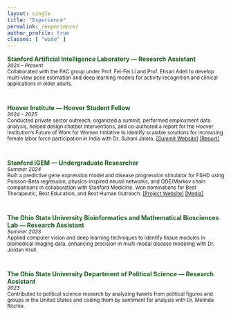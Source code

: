 ```yaml
---
layout: single
title: "Experience"
permalink: /experience/
author_profile: true
classes: [ "wide" ]
---
```

<div class="page__content">
  <!-- Experience Section -->
  <div style="margin-bottom: 40px;">
    <span style="color:#1b5e20"><b>Stanford Artificial Intelligence Laboratory — Research Assistant</b></span><br>
    <sup>
      <i>2024 - Present</i><br>
      Collaborated with the PAC group under Prof. Fei-Fei Li and Prof. Ehsan Adeli to develop multi-view pose estimation and deep learning models for activity recognition and clinical applications in older adults.
    </sup>
  </div>

  <div style="margin-bottom: 40px;">
    <span style="color:#1b5e20"><b>Hoover Institute — Hoover Student Fellow</b></span><br>
    <sup>
      <i>2024 - 2025</i><br>
      Conducted private sector outreach, organized a summit, performed employment data analysis, helped design chatbot interventions, and co-authored a report for the Hoover Institution’s Future of Work for Women Initiative to identify scalable solutions for increasing female labor force participation in India with Dr. Suhani Jalota. <a href="https://web.cvent.com/event/24eef138-6dfc-4527-a2b6-36d46f385b74/summary" target="_blank">[Summit Website]</a> <a href="https://drive.google.com/file/d/1bQMj-MB6fuVnWkklKRNRsVPcd2lSiQq5/view" target="_blank">[Report]</a> 
    </sup>
  </div>

  <div style="margin-bottom: 40px;">
    <span style="color:#1b5e20"><b>Stanford iGEM — Undergraduate Researcher</b></span><br>
    <sup>
      <i>Summer 2024</i><br>
      Built a predictive gene expression model and disease progression simulator for FSHD using Poisson-Beta regression, physics-inspired neural networks, and ODE/Markov chain comparisons in collaboration with Stanford Medicine. Won nominations for Best Therapeutic, Best Education, and Best Human Outreach. <a href="https://2024.igem.wiki/stanford/" target="_blank">[Project Website]</a> <a href="https://news.stanford.edu/stories/2024/11/undergraduates-earn-gold-in-genetic-engineering-contest/" target="_blank">[Media]</a> 
    </sup>
  </div>

  <div style="margin-bottom: 40px;">
    <span style="color:#1b5e20"><b>The Ohio State University Bioinformatics and Mathematical Biosciences Lab — Research Assistant</b></span><br>
    <sup>
      <i>Summer 2023</i><br>
      Applied computer vision and deep learning techniques to identify tissue modules in biomedical imaging data, enhancing precision in multi-modal disease modeling with Dr. Jordan Krull.
    </sup>
  </div>

  <div style="margin-bottom: 40px;">
    <span style="color:#1b5e20"><b>The Ohio State University Department of Political Science — Research Assistant</b></span><br>
    <sup>
      <i>2023</i><br>
      Contributed to political science research by analyzing tweets from political figures and groups in the United States and coding them by sentiment for analysis with Dr. Melinda Ritchie.
    </sup>
  </div>
</div>
